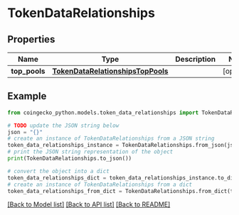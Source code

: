 # TokenDataRelationships


## Properties

Name | Type | Description | Notes
------------ | ------------- | ------------- | -------------
**top_pools** | [**TokenDataRelationshipsTopPools**](TokenDataRelationshipsTopPools.md) |  | [optional] 

## Example

```python
from coingecko_python.models.token_data_relationships import TokenDataRelationships

# TODO update the JSON string below
json = "{}"
# create an instance of TokenDataRelationships from a JSON string
token_data_relationships_instance = TokenDataRelationships.from_json(json)
# print the JSON string representation of the object
print(TokenDataRelationships.to_json())

# convert the object into a dict
token_data_relationships_dict = token_data_relationships_instance.to_dict()
# create an instance of TokenDataRelationships from a dict
token_data_relationships_from_dict = TokenDataRelationships.from_dict(token_data_relationships_dict)
```
[[Back to Model list]](../README.md#documentation-for-models) [[Back to API list]](../README.md#documentation-for-api-endpoints) [[Back to README]](../README.md)


